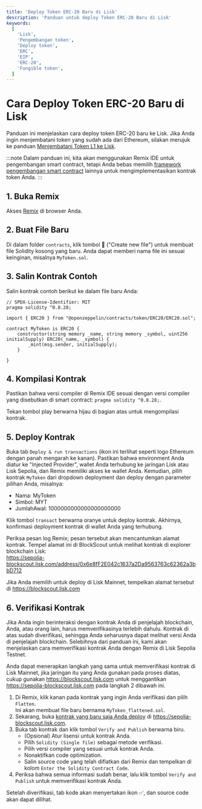 ```yaml
---
title: 'Deploy Token ERC-20 Baru di Lisk'
description: 'Panduan untuk deploy Token ERC-20 Baru di Lisk'
keywords:
  [
    'Lisk',
    'Pengembangan token',
    'Deploy token',
    'ERC',
    'EIP',
    'ERC-20',
    'Fungible token',
  ]
---
```


# Cara Deploy Token ERC-20 Baru di Lisk

Panduan ini menjelaskan cara deploy token ERC-20 baru ke Lisk. Jika Anda ingin menjembatani token yang sudah ada dari Ethereum, silakan merujuk ke panduan [Menjembatani Token L1 ke Lisk](../add-token-to-lisk).

:::note
Dalam panduan ini, kita akan menggunakan Remix IDE untuk pengembangan smart contract, tetapi Anda bebas memilih [framework pengembangan smart contract](/category/building-on-lisk/deploying-smart-contract) lainnya untuk mengimplementasikan kontrak token Anda.
:::

## 1. Buka Remix

Akses [Remix](https://remix.ethereum.org) di browser Anda.

## 2. Buat File Baru

Di dalam folder `contracts`, klik tombol 📄 ("Create new file") untuk membuat file Solidity kosong yang baru.
Anda dapat memberi nama file ini sesuai keinginan, misalnya `MyToken.sol`.

## 3. Salin Kontrak Contoh

Salin kontrak contoh berikut ke dalam file baru Anda:

```solidity
// SPDX-License-Identifier: MIT
pragma solidity ^0.8.28;

import { ERC20 } from "@openzeppelin/contracts/token/ERC20/ERC20.sol";

contract MyToken is ERC20 {
    constructor(string memory _name, string memory _symbol, uint256 initialSupply) ERC20(_name, _symbol) {
        _mint(msg.sender, initialSupply);
    }

}
```

## 4. Kompilasi Kontrak

Pastikan bahwa versi compiler di Remix IDE sesuai dengan versi compiler yang disebutkan di smart contract: `pragma solidity ^0.8.28;`.

Tekan tombol play berwarna hijau di bagian atas untuk mengompilasi kontrak.

## 5. Deploy Kontrak

Buka tab `Deploy & run transactions` (ikon ini terlihat seperti logo Ethereum dengan panah mengarah ke kanan). Pastikan bahwa environment Anda diatur ke "Injected Provider", wallet Anda terhubung ke jaringan Lisk atau Lisk Sepolia, dan Remix memiliki akses ke wallet Anda.
Kemudian, pilih kontrak `MyToken` dari dropdown deployment dan deploy dengan parameter pilihan Anda, misalnya:

- Nama: MyToken
- Simbol: MYT
- JumlahAwal: 1000000000000000000000

Klik tombol `transact` berwarna oranye untuk deploy kontrak.
Akhirnya, konfirmasi deployment kontrak di wallet Anda yang terhubung.

Periksa pesan log Remix; pesan tersebut akan mencantumkan alamat kontrak.
Tempel alamat ini di BlockScout untuk melihat kontrak di explorer blockchain Lisk:  
https://sepolia-blockscout.lisk.com/address/0x6e8fF2E042c1637a2Da9563763c62362a3bbD712

Jika Anda memilih untuk deploy di Lisk Mainnet, tempelkan alamat tersebut di https://blockscout.lisk.com

## 6. Verifikasi Kontrak

Jika Anda ingin berinteraksi dengan kontrak Anda di penjelajah blockchain, Anda, atau orang lain, harus memverifikasinya terlebih dahulu.
Kontrak di atas sudah diverifikasi, sehingga Anda seharusnya dapat melihat versi Anda di penjelajah blockchain.
Selebihnya dari panduan ini, kami akan menjelaskan cara memverifikasi kontrak Anda dengan Remix di Lisk Sepolia Testnet.

Anda dapat menerapkan langkah yang sama untuk memverifikasi kontrak di Lisk Mainnet, jika jaringan itu yang Anda gunakan pada proses diatas, cukup gunakan https://blockscout.lisk.com untuk menggantikan https://sepolia-blockscout.lisk.com pada langkah 2 dibawah ini.

1. Di Remix, klik kanan pada kontrak yang ingin Anda verifikasi dan pilih `Flatten`.  
   Ini akan membuat file baru bernama `MyToken_flattened.sol`.
2. Sekarang, buka [kontrak yang baru saja Anda deploy](https://sepolia-blockscout.lisk.com/address/0x6e8fF2E042c1637a2Da9563763c62362a3bbD712) di https://sepolia-blockscout.lisk.com.
3. Buka tab kontrak dan klik tombol `Verify and Publish` berwarna biru.
   - (Opsional) Atur lisensi untuk kontrak Anda.
   - Pilih `Solidity (Single file)` sebagai metode verifikasi.
   - Pilih versi compiler yang sesuai untuk kontrak Anda.
   - Nonaktifkan code optimization.
   - Salin source code yang telah diflatkan dari Remix dan tempelkan di kolom `Enter the Solidity Contract Code`.
4. Periksa bahwa semua informasi sudah benar, lalu klik tombol `Verify and Publish` untuk memverifikasi kontrak Anda.

Setelah diverifikasi, tab kode akan menyertakan ikon ✅, dan source code akan dapat dilihat.
